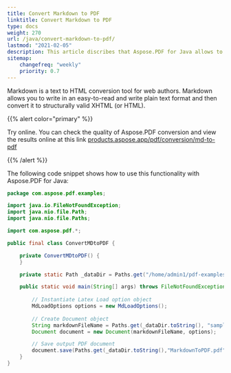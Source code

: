 ```yaml
---
title: Convert Markdown to PDF 
linktitle: Convert Markdown to PDF
type: docs
weight: 270
url: /java/convert-markdown-to-pdf/
lastmod: "2021-02-05"
description: This article discribes that Aspose.PDF for Java allows to create a PDF document based on input Markdown data file.
sitemap:
    changefreq: "weekly"
    priority: 0.7
---
```


Markdown is a text to HTML conversion tool for web authors. Markdown allows you to write in an easy-to-read and write plain text format and then convert it to structurally valid XHTML (or HTML).

{{% alert color="primary" %}}

Try online. You can check the quality of Aspose.PDF conversion and view the results online at this link [products.aspose.app/pdf/conversion/md-to-pdf](https://products.aspose.app/pdf/conversion/md-to-pdf)

{{% /alert %}}


The following code snippet shows how to use this functionality with Aspose.PDF for Java:

```java
package com.aspose.pdf.examples;

import java.io.FileNotFoundException;
import java.nio.file.Path;
import java.nio.file.Paths;

import com.aspose.pdf.*;

public final class ConvertMDtoPDF {

    private ConvertMDtoPDF() {
    }

    private static Path _dataDir = Paths.get("/home/admin1/pdf-examples/Samples");

    public static void main(String[] args) throws FileNotFoundException {
        
        // Instantiate Latex Load option object
        MdLoadOptions options = new MdLoadOptions();
        
        // Create Document object
        String markdownFileName = Paths.get(_dataDir.toString(), "samplefile.md").toString();
        Document document = new Document(markdownFileName, options);

        // Save output PDF document
        document.save(Paths.get(_dataDir.toString(),"MarkdownToPDF.pdf").toString());
    }
}

```
